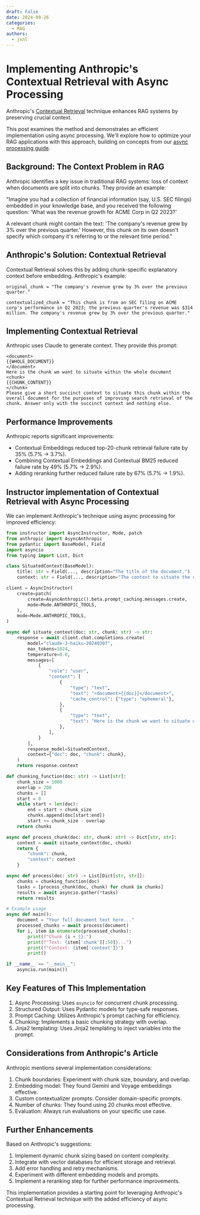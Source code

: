 ```yaml
---
draft: False
date: 2024-09-26
categories:
  - RAG
authors:
  - jxnl
---
```



# Implementing Anthropic's Contextual Retrieval with Async Processing

Anthropic's [Contextual Retrieval](https://www.anthropic.com/blog/contextual-retrieval-for-rag) technique enhances RAG systems by preserving crucial context. 

This post examines the method and demonstrates an efficient implementation using async processing. We'll explore how to optimize your RAG applications with this approach, building on concepts from our [async processing guide](./learn-async.md). 
<!-- more -->

## Background: The Context Problem in RAG

Anthropic identifies a key issue in traditional RAG systems: loss of context when documents are split into chunks. They provide an example:

"Imagine you had a collection of financial information (say, U.S. SEC filings) embedded in your knowledge base, and you received the following question: 'What was the revenue growth for ACME Corp in Q2 2023?'

A relevant chunk might contain the text: 'The company's revenue grew by 3% over the previous quarter.' However, this chunk on its own doesn't specify which company it's referring to or the relevant time period."

## Anthropic's Solution: Contextual Retrieval

Contextual Retrieval solves this by adding chunk-specific explanatory context before embedding. Anthropic's example:

```
original_chunk = "The company's revenue grew by 3% over the previous quarter."

contextualized_chunk = "This chunk is from an SEC filing on ACME corp's performance in Q2 2023; the previous quarter's revenue was $314 million. The company's revenue grew by 3% over the previous quarter."
```

## Implementing Contextual Retrieval

Anthropic uses Claude to generate context. They provide this prompt:

```
<document> 
{{WHOLE_DOCUMENT}} 
</document> 
Here is the chunk we want to situate within the whole document 
<chunk> 
{{CHUNK_CONTENT}} 
</chunk> 
Please give a short succinct context to situate this chunk within the overall document for the purposes of improving search retrieval of the chunk. Answer only with the succinct context and nothing else. 
```

## Performance Improvements

Anthropic reports significant improvements:

- Contextual Embeddings reduced top-20-chunk retrieval failure rate by 35% (5.7% → 3.7%).
- Combining Contextual Embeddings and Contextual BM25 reduced failure rate by 49% (5.7% → 2.9%).
- Adding reranking further reduced failure rate by 67% (5.7% → 1.9%).

## Instructor implementation of Contextual Retrieval with Async Processing

We can implement Anthropic's technique using async processing for improved efficiency:

```python
from instructor import AsyncInstructor, Mode, patch
from anthropic import AsyncAnthropic
from pydantic import BaseModel, Field
import asyncio
from typing import List, Dict

class SituatedContext(BaseModel):
    title: str = Field(..., description="The title of the document.")
    context: str = Field(..., description="The context to situate the chunk within the document.")

client = AsyncInstructor(
    create=patch(
        create=AsyncAnthropic().beta.prompt_caching.messages.create,
        mode=Mode.ANTHROPIC_TOOLS,
    ),
    mode=Mode.ANTHROPIC_TOOLS,
)

async def situate_context(doc: str, chunk: str) -> str:
    response = await client.chat.completions.create(
        model="claude-3-haiku-20240307",
        max_tokens=1024,
        temperature=0.0,
        messages=[
            {
                "role": "user",
                "content": [
                    {
                        "type": "text",
                        "text": "<document>{{doc}}</document>",
                        "cache_control": {"type": "ephemeral"},
                    },
                    {
                        "type": "text",
                        "text": "Here is the chunk we want to situate within the whole document\n<chunk>{{chunk}}</chunk>\nPlease give a short succinct context to situate this chunk within the overall document for the purposes of improving search retrieval of the chunk.\nAnswer only with the succinct context and nothing else.",
                    },
                ],
            }
        ],
        response_model=SituatedContext,
        context={"doc": doc, "chunk": chunk},
    )
    return response.context

def chunking_function(doc: str) -> List[str]:
    chunk_size = 1000
    overlap = 200
    chunks = []
    start = 0
    while start < len(doc):
        end = start + chunk_size
        chunks.append(doc[start:end])
        start += chunk_size - overlap
    return chunks

async def process_chunk(doc: str, chunk: str) -> Dict[str, str]:
    context = await situate_context(doc, chunk)
    return {
        "chunk": chunk,
        "context": context
    }

async def process(doc: str) -> List[Dict[str, str]]:
    chunks = chunking_function(doc)
    tasks = [process_chunk(doc, chunk) for chunk in chunks]
    results = await asyncio.gather(*tasks)
    return results

# Example usage
async def main():
    document = "Your full document text here..."
    processed_chunks = await process(document)
    for i, item in enumerate(processed_chunks):
        print(f"Chunk {i + 1}:")
        print(f"Text: {item['chunk'][:50]}...")
        print(f"Context: {item['context']}")
        print()

if __name__ == "__main__":
    asyncio.run(main())
```

## Key Features of This Implementation

1. Async Processing: Uses `asyncio` for concurrent chunk processing.
2. Structured Output: Uses Pydantic models for type-safe responses.
3. Prompt Caching: Utilizes Anthropic's prompt caching for efficiency.
4. Chunking: Implements a basic chunking strategy with overlap.
5. Jinja2 templating: Uses Jinja2 templating to inject variables into the prompt.

## Considerations from Anthropic's Article

Anthropic mentions several implementation considerations:

1. Chunk boundaries: Experiment with chunk size, boundary, and overlap.
2. Embedding model: They found Gemini and Voyage embeddings effective.
3. Custom contextualizer prompts: Consider domain-specific prompts.
4. Number of chunks: They found using 20 chunks most effective.
5. Evaluation: Always run evaluations on your specific use case.

## Further Enhancements

Based on Anthropic's suggestions:

1. Implement dynamic chunk sizing based on content complexity.
2. Integrate with vector databases for efficient storage and retrieval.
3. Add error handling and retry mechanisms.
4. Experiment with different embedding models and prompts.
5. Implement a reranking step for further performance improvements.

This implementation provides a starting point for leveraging Anthropic's Contextual Retrieval technique with the added efficiency of async processing.